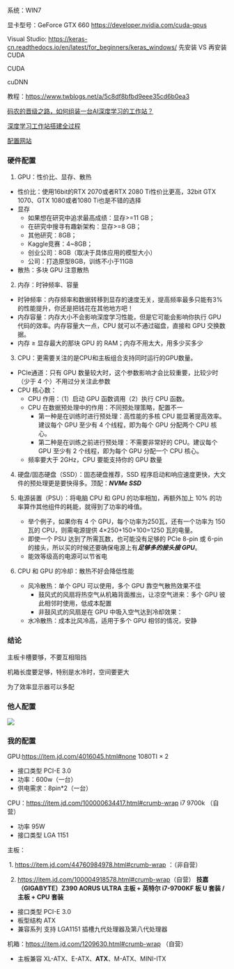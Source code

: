 系统：WIN7

显卡型号：GeForce GTX 660 https://developer.nvidia.com/cuda-gpus

Visual Studio: https://keras-cn.readthedocs.io/en/latest/for_beginners/keras_windows/ 先安装 VS 再安装 CUDA

CUDA

cuDNN

教程：https://www.twblogs.net/a/5c8df8bfbd9eee35cd6b0ea3

[码农的晋级之路，如何组装一台AI深度学习的工作站？](https://www.jd.com/phb/zhishi/cedb1514a670b829.html)

[深度学习工作站搭建全过程](https://blog.csdn.net/u011636440/article/details/72802689)

[配置网站](https://pcpartpicker.com/)



### 硬件配置

1. GPU：性价比、显存、散热

- 性价比：使用16bit的RTX 2070或者RTX 2080 Ti性价比更高，32bit GTX 1070、GTX 1080或者1080 Ti也是不错的选择
- 显存
  - 如果想在研究中追求最高成绩：显存>=11 GB；
  - 在研究中搜寻有趣新架构：显存>=8 GB；
  - 其他研究：8GB；
  - Kaggle竞赛：4~8GB；
  - 创业公司：8GB（取决于具体应用的模型大小）
  - 公司：打造原型8GB，训练不小于11GB
- 散热：多块 GPU 注意散热

2. 内存：时钟频率、容量

- 时钟频率：内存频率和数据转移到显存的速度无关，提高频率最多只能有3%的性能提升，你还是把钱花在其他地方吧！
- 内存容量：内存大小不会影响深度学习性能，但是它可能会影响你执行 GPU 代码的效率。内存容量大一点，CPU 就可以不通过磁盘，直接和 GPU 交换数据。
- 内存 ≥ 显存最大的那块 GPU 的 RAM；内存不用太大，用多少买多少

3. CPU：更需要关注的是CPU和主板组合支持同时运行的GPU数量。

- PCIe通道：只有 GPU 数量较大时，这个参数影响才会比较重要，比较少时（少于 4 个）不用过分关注此参数
- CPU 核心数：
  - CPU 作用：（1）启动 GPU 函数调用（2）执行 CPU 函数。
  - CPU 在数据预处理中的作用：不同预处理策略，配置不一
    - 第一种是在训练时进行预处理：高性能的多核 CPU 能显著提高效率。建议每个 GPU 至少有 4 个线程，即为每个 GPU 分配两个 CPU 核心。
    - 第二种是在训练之前进行预处理：不需要非常好的 CPU。建议每个 GPU 至少有 2 个线程，即为每个 GPU 分配一个 CPU 核心。
  - 频率要大于 2GHz，CPU 要能支持你的 GPU 数量

4. 硬盘/固态硬盘（SSD）：固态硬盘推荐，SSD 程序启动和响应速度更快，大文件的预处理更是要快得多。顶配：***NVMe SSD***

5. 电源装置（PSU）：将电脑 CPU 和 GPU 的功率相加，再额外加上 10% 的功率算作其他组件的耗能，就得到了功率的峰值。
   - 举个例子，如果你有 4 个 GPU，每个功率为250瓦，还有一个功率为 150 瓦的 CPU，则需电源提供 4×250+150+100=1250 瓦的电量。
   - 即使一个 PSU 达到了所需瓦数，也可能没有足够的 PCIe 8-pin 或 6-pin 的接头，所以买的时候还要确保电源上有***足够多的接头接 GPU***。
   - 能效等级高的电源可以节省电
6. CPU 和 GPU 的冷却：散热不好会降低性能
   - 风冷散热：单个 GPU 可以使用，多个 GPU 靠空气散热效果不佳
     - 鼓风式的风扇将热空气从机箱背面推出，让凉空气进来：多个 GPU 彼此相邻时使用，低成本配置
     - 非鼓风式的风扇是在 GPU 中吸入空气达到冷却效果：
   - 水冷散热：成本比风冷高，适用于多个 GPU 相邻的情况，安静

### 结论

主板卡槽要够，不要互相阻挡

机箱长度要足够，特别是水冷时，空间要更大

为了效率显示器可以多配

### 他人配置

![](https://img-blog.csdn.net/20180705145135598?watermark/2/text/aHR0cHM6Ly9ibG9nLmNzZG4ubmV0L3FxXzM0Mzc0MjEx/font/5a6L5L2T/fontsize/400/fill/I0JBQkFCMA==/dissolve/70)

### 我的配置

GPU:<https://item.jd.com/4016045.html#none> 1080TI × 2

- 接口类型 PCI-E 3.0
- 功率：600w（一台）
- 供电需求：8pin*2（一台）

CPU：<https://item.jd.com/100000634417.html#crumb-wrap> i7 9700k （自营）

- 功率 95W
- 接口类型 LGA 1151

主板：

​	1. <https://item.jd.com/44760984978.html#crumb-wrap> ：（非自营）

2. <https://item.jd.com/100004918578.html#crumb-wrap>（自营） **技嘉（GIGABYTE）Z390 AORUS ULTRA 主板 + 英特尔 i7-9700KF 板 U 套装 / 主板 + CPU 套装**

- 接口类型 PCI-E 3.0
- 板型结构 ATX
- 兼容系列 支持 LGA1151 插槽九代处理器及第八代处理器

机箱：<https://item.jd.com/1209630.html#crumb-wrap> （自营）

- 主板兼容 XL-ATX、E-ATX、**ATX**、M-ATX、MINI-ITX

  